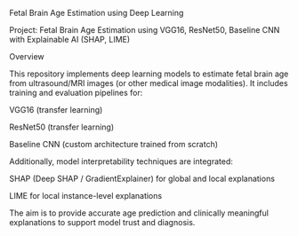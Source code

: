 Fetal Brain Age Estimation using Deep Learning

Project: Fetal Brain Age Estimation using VGG16, ResNet50, Baseline CNN with Explainable AI (SHAP, LIME)

Overview

This repository implements deep learning models to estimate fetal brain age from ultrasound/MRI images (or other medical image modalities). It includes training and evaluation pipelines for:

VGG16 (transfer learning)

ResNet50 (transfer learning)

Baseline CNN (custom architecture trained from scratch)

Additionally, model interpretability techniques are integrated:

SHAP (Deep SHAP / GradientExplainer) for global and local explanations

LIME for local instance-level explanations

The aim is to provide accurate age prediction and clinically meaningful explanations to support model trust and diagnosis.
